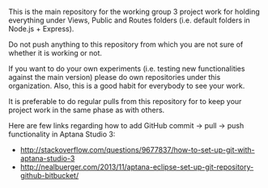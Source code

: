 This is the main repository for the working group 3 project work for holding everything under Views, Public and Routes folders (i.e. default folders in Node.js + Express).

Do not push anything to this repository from which you are not sure of whether it is working or not.

If you want to do your own experiments (i.e. testing new functionalities against the main version) please do own repositories under this organization. Also, this is a good habit for everybody to see your work.

It is preferable to do regular pulls from this repository for to keep your project work in the same phase as with others.

Here are few links regarding how to add GitHub commit -> pull -> push functionality in Aptana Studio 3:
  - http://stackoverflow.com/questions/9677837/how-to-set-up-git-with-aptana-studio-3
  - http://nealbuerger.com/2013/11/aptana-eclipse-set-up-git-repository-github-bitbucket/
